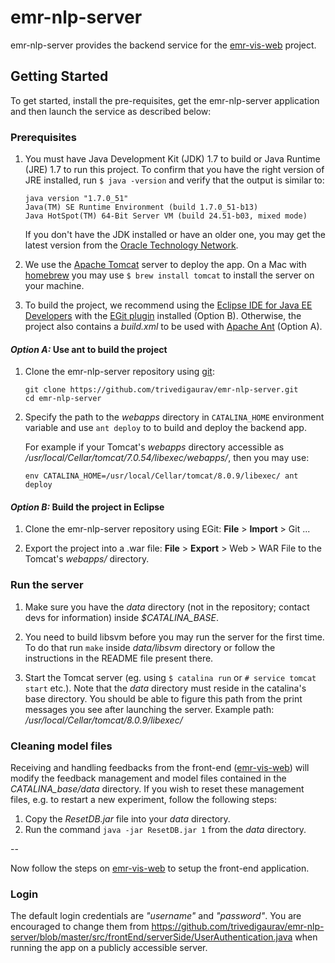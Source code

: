 # emr-nlp-server 

emr-nlp-server provides the backend service for the [emr-vis-web](https://github.com/trivedigaurav/emr-vis-web) project.

## Getting Started

To get started, install the pre-requisites, get the emr-nlp-server application and then launch the service as described below:

### Prerequisites

1. You must have Java Development Kit (JDK) 1.7 to build or Java Runtime (JRE) 1.7 to run this project. To confirm that you have the right version of JRE installed, run `$ java -version` and verify that the output is similar to:

    ```
    java version "1.7.0_51"
    Java(TM) SE Runtime Environment (build 1.7.0_51-b13)
    Java HotSpot(TM) 64-Bit Server VM (build 24.51-b03, mixed mode)
    ```
    
    If you don't have the JDK installed or have an older one, you may get the latest version from the [Oracle Technology Network](http://www.oracle.com/technetwork/java/index.html).

2. We use the [Apache Tomcat](http://tomcat.apache.org/) server to deploy the app. On a Mac with [homebrew][homebrew] you may use `$ brew install tomcat` to install the server on your machine.

3. To build the project, we recommend using the [Eclipse IDE for Java EE Developers](http://www.eclipse.org/downloads/) with the [EGit plugin](http://www.eclipse.org/egit/download/) installed (Option B). Otherwise, the project also contains a _build.xml_ to be used with [Apache Ant][ant] (Option A).


#### _Option A:_ Use ant to build the project

1. Clone the emr-nlp-server repository using [git][git]:

    ```
    git clone https://github.com/trivedigaurav/emr-nlp-server.git
    cd emr-nlp-server
    ```

2. Specify the path to the _webapps_ directory in `CATALINA_HOME` environment variable and use `ant deploy` to to build and deploy the backend app. 

    For example if your Tomcat's _webapps_ directory accessible as _/usr/local/Cellar/tomcat/7.0.54/libexec/webapps/_, then you may use:

    ```
    env CATALINA_HOME=/usr/local/Cellar/tomcat/8.0.9/libexec/ ant deploy
    ```


#### _Option B:_ Build the project in Eclipse

1. Clone the emr-nlp-server repository using EGit: **File** > **Import** > Git ... 

3. Export the project into a .war file: **File** > **Export** > Web > WAR File to the Tomcat's _webapps/_ directory.

### Run the server

1. Make sure you have the _data_ directory (not in the repository; contact devs for information) inside *$CATALINA_BASE*.

2. You need to build libsvm before you may run the server for the first time. To do that run `make` inside _data/libsvm_ directory or follow the instructions in the README file present there.

3. Start the Tomcat server (eg. using `$ catalina run` or `# service tomcat start` etc.). Note that the _data_ directory must reside in the catalina's base directory. You should be able to figure this path from the print messages you see after launching the server. Example path: _/usr/local/Cellar/tomcat/8.0.9/libexec/_ 

### Cleaning model files
Receiving and handling feedbacks from the front-end ([emr-vis-web](https://github.com/trivedigaurav/emr-vis-web)) will modify the feedback management and model files contained in the *CATALINA_base/data* directory. If you wish to reset these management files, e.g. to restart a new experiment, follow the following steps:

1. Copy the _ResetDB.jar_ file into your _data_ directory. 
2. Run the command `java -jar ResetDB.jar 1` from the _data_ directory.

--

Now follow the steps on [emr-vis-web](https://github.com/trivedigaurav/emr-vis-web) to setup the front-end application.

### Login
The default login credentials are _"username"_ and _"password"_. You are encouraged to change them from https://github.com/trivedigaurav/emr-nlp-server/blob/master/src/frontEnd/serverSide/UserAuthentication.java when running the app on a publicly accessible server.

[homebrew]: http://brew.sh/
[git]: http://git-scm.com/
[ant]: http://ant.apache.org/
